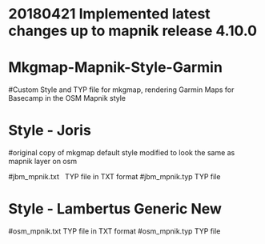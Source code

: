 # 20180421 Implemented latest changes up to mapnik release 4.10.0

# Mkgmap-Mapnik-Style-Garmin
#Custom Style and TYP file for mkgmap, rendering Garmin Maps for Basecamp in the OSM Mapnik style
 
# Style - Joris
#original copy of mkgmap default style modified to look the same as mapnik layer on osm

#jbm_mpnik.txt   TYP file in TXT format
#jbm_mpnik.typ   TYP file

# Style - Lambertus Generic New
#osm_mpnik.txt   TYP file in TXT format
#osm_mpnik.typ   TYP file

